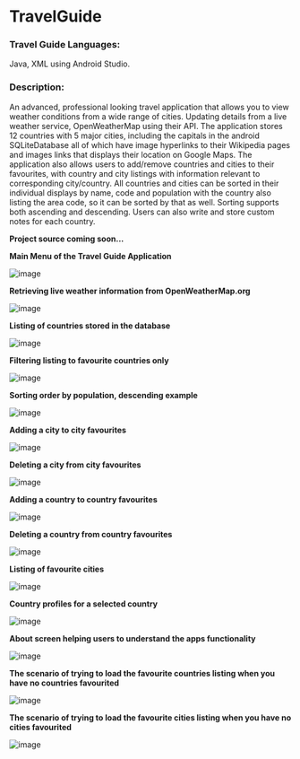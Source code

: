 # TravelGuide
### **Travel Guide Languages:**
Java, XML using Android Studio. 

### **Description:** 
An advanced, professional looking travel application that allows you to view weather conditions from a wide range of cities. Updating details from a live weather service, OpenWeatherMap using their API. The application stores 12 countries with 5 major cities, including the capitals in the android SQLiteDatabase all of which have image hyperlinks to their Wikipedia pages and images links that displays their location on Google Maps. The application also allows users to add/remove countries and cities to their favourites, with country and city listings with information relevant to corresponding city/country. All countries and cities can be sorted in their individual displays by name, code and population with the country also listing the area code, so it can be sorted by that as well. Sorting supports both ascending and descending. Users can also write and store custom notes for each country.


**Project source coming soon...**

**Main Menu of the Travel Guide Application**

![image](https://user-images.githubusercontent.com/13036791/35987359-5b45bf2e-0cf3-11e8-84c7-897936b7717d.png)

**Retrieving live weather information from OpenWeatherMap.org**

![image](https://user-images.githubusercontent.com/13036791/35987377-67fe1cde-0cf3-11e8-884d-c07d873317bc.png)

**Listing of countries stored in the database**

![image](https://user-images.githubusercontent.com/13036791/35987433-8b82be1c-0cf3-11e8-80c9-f3ebd5ffc73b.png)

**Filtering listing to favourite countries only**

![image](https://user-images.githubusercontent.com/13036791/35987449-9a3a8444-0cf3-11e8-915b-5c0f2e7a70fe.png)

**Sorting order by population, descending example**

![image](https://user-images.githubusercontent.com/13036791/35987472-a9f48d80-0cf3-11e8-8765-a711d6c495ac.png)

**Adding a city to city favourites**

![image](https://user-images.githubusercontent.com/13036791/35988116-7ff77676-0cf5-11e8-8fbb-6c8fd5554984.png)

**Deleting a city from city favourites**

![image](https://user-images.githubusercontent.com/13036791/35988160-9c3fbd52-0cf5-11e8-986c-2db86204c6fb.png)

**Adding a country to country favourites**

![image](https://user-images.githubusercontent.com/13036791/35988082-6ff91824-0cf5-11e8-83eb-ed4c7c7dafdf.png)

**Deleting a country from country favourites**

![image](https://user-images.githubusercontent.com/13036791/35988049-60e8fdd6-0cf5-11e8-8a9b-65ba9a7ba9d1.png)

**Listing of favourite cities**

![image](https://user-images.githubusercontent.com/13036791/35987512-c6640158-0cf3-11e8-9dd4-ff83361f9f05.png)

**Country profiles for a selected country**

![image](https://user-images.githubusercontent.com/13036791/35987553-e8eae35e-0cf3-11e8-802e-7be57e78f504.png)

**About screen helping users to understand the apps functionality**

![image](https://user-images.githubusercontent.com/13036791/35987604-08d34738-0cf4-11e8-9cf4-d12babb61c39.png)

**The scenario of trying to load the favourite countries listing when you have no countries favourited**

![image](https://user-images.githubusercontent.com/13036791/35988306-fd33d86e-0cf5-11e8-95f2-c0eb022d462c.png)

**The scenario of trying to load the favourite cities listing when you have no cities favourited**

![image](https://user-images.githubusercontent.com/13036791/35988348-1472da98-0cf6-11e8-8c06-2b9003e2d028.png)

